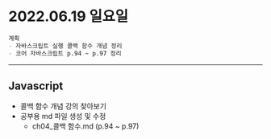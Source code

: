 # 2022.06.19 일요일

```markdown
계획 
- 자바스크립트 실행 콜백 함수 개념 정리
- 코어 자바스크립트 p.94 ~ p.97 정리
```

---


## Javascript 

- 콜백 함수 개념 강의 찾아보기
- 공부용 md 파일 생성 및 수정
  - ch04_콜백 함수.md (p.94 ~ p.97)

